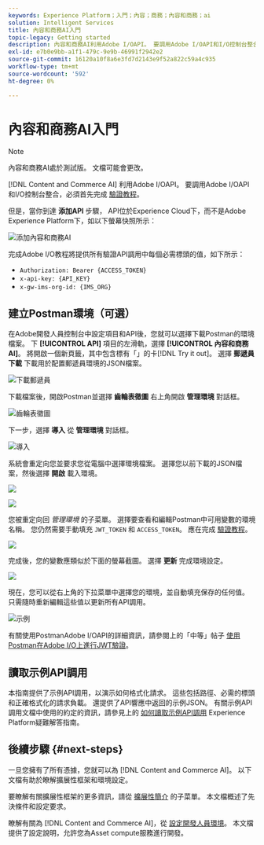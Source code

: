 ```yaml
---
keywords: Experience Platform；入門；內容；商務；內容和商務；ai
solution: Intelligent Services
title: 內容和商務AI入門
topic-legacy: Getting started
description: 內容和商務AI利用Adobe I/OAPI。 要調用Adobe I/OAPI和I/O控制台整合，必須先完成身份驗證教程。
exl-id: e7b0e9bb-a1f1-479c-9e9b-46991f2942e2
source-git-commit: 16120a10f8a6e3fd7d2143e9f52a822c59a4c935
workflow-type: tm+mt
source-wordcount: '592'
ht-degree: 0%

---
```


# 內容和商務AI入門

>[!NOTE]
>
>內容和商務AI處於測試版。 文檔可能會更改。

[!DNL Content and Commerce AI] 利用Adobe I/OAPI。 要調用Adobe I/OAPI和I/O控制台整合，必須首先完成 [驗證教程](https://www.adobe.com/go/platform-api-authentication-en)。

但是，當你到達 **添加API** 步驟， API位於Experience Cloud下，而不是Adobe Experience Platform下，如以下螢幕快照所示：

![添加內容和商務AI](./images/add-api.png)

完成Adobe I/O教程將提供所有驗證API調用中每個必需標頭的值，如下所示：

- `Authorization: Bearer {ACCESS_TOKEN}`
- `x-api-key: {API_KEY}`
- `x-gw-ims-org-id: {IMS_ORG}`

## 建立Postman環境（可選）

在Adobe開發人員控制台中設定項目和API後，您就可以選擇下載Postman的環境檔案。 下 **[!UICONTROL API]** 項目的左滑軌，選擇 **[!UICONTROL 內容和商務AI]**。 將開啟一個新頁籤，其中包含標有「」的卡[!DNL Try it out]。 選擇 **郵遞員下載** 下載用於配置郵遞員環境的JSON檔案。

![下載郵遞員](./images/add-to-postman.png)

下載檔案後，開啟Postman並選擇 **齒輪表徵圖** 右上角開啟 **管理環境** 對話框。

![齒輪表徵圖](./images/select-gear-icon.png)

下一步，選擇 **導入** 從 **管理環境** 對話框。

![導入](./images/import.png)

系統會重定向您並要求您從電腦中選擇環境檔案。 選擇您以前下載的JSON檔案，然後選擇 **開啟** 載入環境。

![](./images/choose-your-file.png)

![](./images/click-open.png)

您被重定向回 *管理環境* 的子菜單。 選擇要查看和編輯Postman中可用變數的環境名稱。 您仍然需要手動填充 `JWT_TOKEN` 和 `ACCESS_TOKEN`。 應在完成 [驗證教程](https://www.adobe.com/go/platform-api-authentication-en)。

![](./images/re-direct.png)

完成後，您的變數應類似於下面的螢幕截圖。 選擇 **更新** 完成環境設定。

![](./images/final-environment.png)

現在，您可以從右上角的下拉菜單中選擇您的環境，並自動填充保存的任何值。 只需隨時重新編輯這些值以更新所有API調用。

![示例](./images/select-environment.png)

有關使用PostmanAdobe I/OAPI的詳細資訊，請參閱上的「中等」帖子 [使用Postman在Adobe I/O上進行JWT驗證](https://medium.com/adobetech/using-postman-for-jwt-authentication-on-adobe-i-o-7573428ffe7f)。

## 讀取示例API調用

本指南提供了示例API調用，以演示如何格式化請求。 這些包括路徑、必需的標頭和正確格式化的請求負載。 還提供了API響應中返回的示例JSON。 有關示例API調用文檔中使用的約定的資訊，請參見上的 [如何讀取示例API調用](../../landing/troubleshooting.md) Experience Platform疑難解答指南。

## 後續步驟 {#next-steps}

一旦您擁有了所有憑據，您就可以為 [!DNL Content and Commerce AI]。 以下文檔有助於瞭解擴展性框架和環境設定。

要瞭解有關擴展性框架的更多資訊，請從 [擴展性簡介](https://experienceleague.adobe.com/docs/asset-compute/using/extend/understand-extensibility.html) 的子菜單。 本文檔概述了先決條件和設定要求。

瞭解有關為 [!DNL Content and Commerce AI]，從 [設定開發人員環境](https://experienceleague.adobe.com/docs/asset-compute/using/extend/setup-environment.html)。 本文檔提供了設定說明，允許您為Asset compute服務進行開發。
